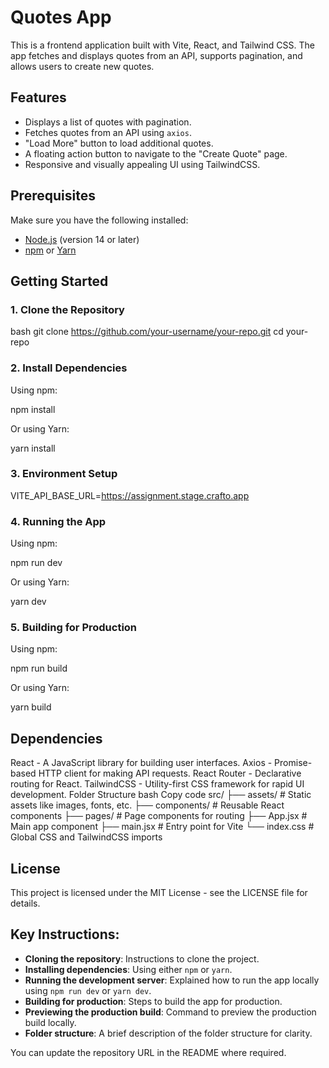 # Quotes App

This is a frontend application built with Vite, React, and Tailwind CSS. The app fetches and displays quotes from an API, supports pagination, and allows users to create new quotes.

## Features

- Displays a list of quotes with pagination.
- Fetches quotes from an API using `axios`.
- "Load More" button to load additional quotes.
- A floating action button to navigate to the "Create Quote" page.
- Responsive and visually appealing UI using TailwindCSS.

## Prerequisites

Make sure you have the following installed:

- [Node.js](https://nodejs.org/) (version 14 or later)
- [npm](https://www.npmjs.com/) or [Yarn](https://yarnpkg.com/)

## Getting Started

### 1. Clone the Repository

bash
git clone https://github.com/your-username/your-repo.git
cd your-repo


### 2. Install Dependencies
Using npm:

npm install

Or using Yarn:

yarn install


### 3. Environment Setup
VITE_API_BASE_URL=https://assignment.stage.crafto.app


### 4. Running the App
Using npm:

npm run dev

Or using Yarn:

yarn dev


### 5. Building for Production
Using npm:

npm run build

Or using Yarn:

yarn build


## Dependencies
React - A JavaScript library for building user interfaces.
Axios - Promise-based HTTP client for making API requests.
React Router - Declarative routing for React.
TailwindCSS - Utility-first CSS framework for rapid UI development.
Folder Structure
bash
Copy code
src/
├── assets/          # Static assets like images, fonts, etc.
├── components/      # Reusable React components
├── pages/           # Page components for routing
├── App.jsx          # Main app component
├── main.jsx         # Entry point for Vite
└── index.css        # Global CSS and TailwindCSS imports


## License
This project is licensed under the MIT License - see the LICENSE file for details.


## Key Instructions:
- **Cloning the repository**: Instructions to clone the project.
- **Installing dependencies**: Using either `npm` or `yarn`.
- **Running the development server**: Explained how to run the app locally using `npm run dev` or `yarn dev`.
- **Building for production**: Steps to build the app for production.
- **Previewing the production build**: Command to preview the production build locally.
- **Folder structure**: A brief description of the folder structure for clarity. 

You can update the repository URL in the README where required.